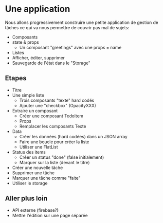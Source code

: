 # Une application

Nous allons progressivement construire une petite application de gestion de tâches ce qui va nous permettre de couvrir pas mal de sujets:

- Composants
- state & props
  - Un composant "greetings" avec une props = name
- Listes
- Afficher, éditer, supprimer
- Sauvegarde de l'état dans le "Storage"

## Etapes

- Titre
- Une simple liste
  - Trois composants "texte" hard codés
  - Ajouter une "checkbox" (OpacityXXX)
- Extraire un composant
  - Créer une composant TodoItem
  - Props
  - Remplacer les composants Texte
- Data
  - Créer les données (hard codées) dans un JSON array
  - Faire une boucle pour créer la liste
  - Utiliser une FlatList
- Status des items
  - Créer un status "done" (false initialement)
  - Marquer sur la liste (devant le titre)
- Créer une nouvelle tâche
- Supprimer une tâche
- Marquer une tâche comme "faite"
- Utiliser le storage

## Aller plus loin

- API externe (firebase?)
- Mettre l'édition sur une page séparée